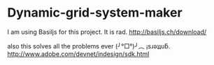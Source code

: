 # Dynamic-grid-system-maker

I am using Basiljs for this project. It is rad.
http://basiljs.ch/download/

also this solves all the problems ever (╯°□°)╯︵ ¡sɹǝʇʇuƃ.
http://www.adobe.com/devnet/indesign/sdk.html
